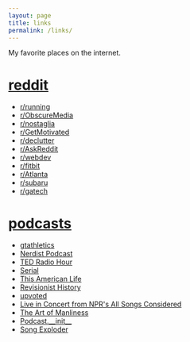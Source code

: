 ```yaml
---
layout: page
title: links
permalink: /links/
---
```


<div class="row">
  My favorite places on the internet.</div>
  
<div class="row">
<span class="col-xs-12 col-sm-4"><h1><a href="https://www.reddit.com/"><i class="fa fa-reddit-alien"></i> reddit</a></h1>
  <ul>
    <li><a href="https://www.reddit.com/r/running/">r/running</a></li>
    <li><a href="https://www.reddit.com/r/ObscureMedia/">r/ObscureMedia</a></li>
    <li><a href="https://www.reddit.com/r/nostalgia/">r/nostaglia</a></li>
    <li><a href="https://www.reddit.com/r/GetMotivated/">r/GetMotivated</a></li>
    <li><a href="https://www.reddit.com/r/declutter/">r/declutter</a></li>
    <li><a href="https://www.reddit.com/r/AskReddit/">r/AskReddit</a></li>
    <li><a href="https://www.reddit.com/r/webdev/">r/webdev</a></li>
    <li><a href="https://www.reddit.com/r/fitbit/">r/fitbit</a></li>
    <li><a href="https://www.reddit.com/r/Atlanta/">r/Atlanta</a></li>
    <li><a href="https://www.reddit.com/r/subaru/">r/subaru</a></li>      
    <li><a href="https://www.reddit.com/r/gatech/">r/gatech</a></li>  
  </ul></span>

<span class="col-xs-12 col-sm-4"><h1><a href="https://play.pocketcasts.com/"><i class="fa fa-microphone"></i> podcasts</a></h1>
  <ul>
    <li><a href="http://gtathletics.libsyn.com/">gtathletics</a></li>
    <li><a href="http://nerdist.com/podcasts/nerdist-podcast-channel/">Nerdist Podcast</a></li>
    <li><a href="http://www.npr.org/podcasts/510298/ted-radio-hour">TED Radio Hour</a></li>
    <li><a href="https://serialpodcast.org/season-one">Serial</a></li>
    <li><a href="https://www.thisamericanlife.org/">This American Life</a></li>
    <li><a href="http://revisionisthistory.com/episodes">Revisionist History</a></li>
    <li><a href="https://redditblog.com/podcast/">upvoted</a></li>
    <li><a href="http://www.npr.org/podcasts/510253/live-in-concert-from-npr-s-all-songs-considered">Live in Concert from NPR's All Songs Considered</a></li>  
    <li><a href="http://www.artofmanliness.com/category/podcast/">The Art of Manliness</a></li>   
    <li><a href="http://podcastinit.com/">Podcast.__init__</a></li>  
    <li><a href="http://songexploder.net/episodes">Song Exploder</a></li>  
  </ul></span>
<div>
